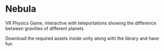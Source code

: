 # Nebula
VR Physics Game, interactive with teleportations
showing the difference between gravities of different planets

Download the required assets inside unity along with the library and have fun
